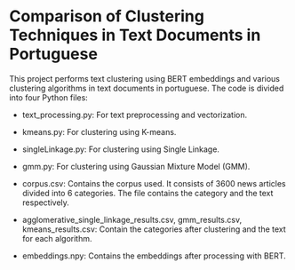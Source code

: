 # Comparison of Clustering Techniques in Text Documents in Portuguese

This project performs text clustering using BERT embeddings and various clustering algorithms in text documents in portuguese. 
The code is divided into four Python files:

* text_processing.py: For text preprocessing and vectorization.
* kmeans.py: For clustering using K-means.
* singleLinkage.py: For clustering using Single Linkage.
* gmm.py: For clustering using Gaussian Mixture Model (GMM).

* corpus.csv: Contains the corpus used. It consists of 3600 news articles divided into 6 categories. The file contains the category and the text respectively.

* agglomerative_single_linkage_results.csv, gmm_results.csv, kmeans_results.csv: Contain the categories after clustering and the text for each algorithm.

* embeddings.npy: Contains the embeddings after processing with BERT.
